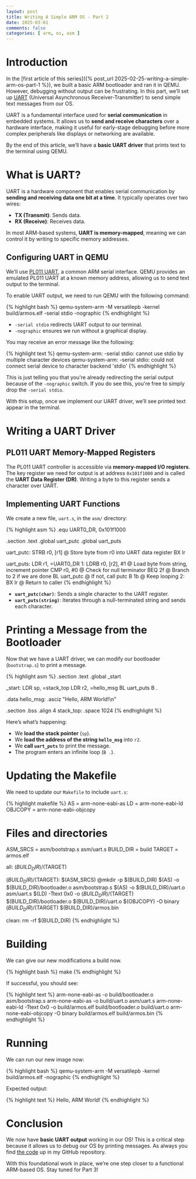 ```yaml
---
layout: post
title: Writing A Simple ARM OS - Part 2
date: 2025-03-01
comments: false
categories: [ arm, os, asm ]
---
```


# Introduction

In the [first article of this series]({% post_url 2025-02-25-writing-a-simple-arm-os-part-1 %}), we built a basic ARM 
bootloader and ran it in QEMU. However, debugging without output can be frustrating. In this part, we’ll set up 
[UART](https://en.wikipedia.org/wiki/Universal_asynchronous_receiver-transmitter) 
(Universal Asynchronous Receiver-Transmitter) to send simple text messages from our OS.

UART is a fundamental interface used for **serial communication** in embedded systems. It allows us to 
**send and receive characters** over a hardware interface, making it useful for early-stage debugging before more 
complex peripherals like displays or networking are available.

By the end of this article, we’ll have a **basic UART driver** that prints text to the terminal using QEMU.

# What is UART?

UART is a hardware component that enables serial communication by **sending and receiving data one bit at a time**. It 
typically operates over two wires:
- **TX (Transmit)**: Sends data.
- **RX (Receive)**: Receives data.

In most ARM-based systems, **UART is memory-mapped**, meaning we can control it by writing to specific memory addresses.

## Configuring UART in QEMU

We’ll use [PL011 UART](https://developer.arm.com/documentation/ddi0183/latest/), a common ARM serial interface. QEMU 
provides an emulated PL011 UART at a known memory address, allowing us to send text output to the terminal.

To enable UART output, we need to run QEMU with the following command:

{% highlight bash %}
qemu-system-arm -M versatilepb -kernel build/armos.elf -serial stdio -nographic
{% endhighlight %}

- `-serial stdio` redirects UART output to our terminal.
- `-nographic` ensures we run without a graphical display.

You may receive an error message like the following:

{% highlight text %}
qemu-system-arm: -serial stdio: cannot use stdio by multiple character devices
qemu-system-arm: -serial stdio: could not connect serial device to character backend 'stdio'
{% endhighlight %}

This is just telling you that you're already redirecting the serial output because of the `-nographic` switch. If you 
do see this, you're free to simply drop the `-serial stdio`.

With this setup, once we implement our UART driver, we’ll see printed text appear in the terminal.

# Writing a UART Driver

## PL011 UART Memory-Mapped Registers

The PL011 UART controller is accessible via **memory-mapped I/O registers**. The key register we need for output is at 
address `0x101f1000` and is called the **UART Data Register (DR)**. Writing a byte to this register sends a character 
over UART.

## Implementing UART Functions

We create a new file, `uart.s`, in the `asm/` directory:

{% highlight asm %}
.equ UART0_DR, 0x101f1000

.section .text
.global uart_putc
.global uart_puts

uart_putc:
    STRB r0, [r1]        @ Store byte from r0 into UART data register
    BX lr

uart_puts:
    LDR r1, =UART0_DR
1:
    LDRB r0, [r2], #1   @ Load byte from string, increment pointer
    CMP r0, #0          @ Check for null terminator
    BEQ 2f              @ Branch to 2 if we are done
    BL uart_putc        @ If not, call putc
    B 1b                @ Keep looping
2:
    BX lr               @ Return to caller
{% endhighlight %}

- **`uart_putc(char)`**: Sends a single character to the UART register.
- **`uart_puts(string)`**: Iterates through a null-terminated string and sends each character.

# Printing a Message from the Bootloader

Now that we have a UART driver, we can modify our bootloader (`bootstrap.s`) to print a message.

{% highlight asm %}
.section .text
.global _start

_start:
    LDR sp, =stack_top
    LDR r2, =hello_msg
    BL uart_puts
    B .

.data
hello_msg:
    .asciz "Hello, ARM World!\n"

.section .bss
.align 4
stack_top:
.space 1024
{% endhighlight %}

Here’s what’s happening:
- We **load the stack pointer** (`sp`).
- We **load the address of the string `hello_msg`** into `r2`.
- We **call `uart_puts`** to print the message.
- The program enters an infinite loop (`B .`).

# Updating the Makefile

We need to update our `Makefile` to include `uart.s`:

{% highlight makefile %}
AS = arm-none-eabi-as
LD = arm-none-eabi-ld
OBJCOPY = arm-none-eabi-objcopy

# Files and directories
ASM_SRCS = asm/bootstrap.s asm/uart.s
BUILD_DIR = build
TARGET = armos.elf

all: $(BUILD_DIR)/$(TARGET)

$(BUILD_DIR)/$(TARGET): $(ASM_SRCS)
	@mkdir -p $(BUILD_DIR)
	$(AS) -o $(BUILD_DIR)/bootloader.o asm/bootstrap.s
	$(AS) -o $(BUILD_DIR)/uart.o asm/uart.s
	$(LD) -Ttext 0x0 -o $(BUILD_DIR)/$(TARGET) $(BUILD_DIR)/bootloader.o $(BUILD_DIR)/uart.o
	$(OBJCOPY) -O binary $(BUILD_DIR)/$(TARGET) $(BUILD_DIR)/armos.bin

clean:
	rm -rf $(BUILD_DIR)
{% endhighlight %}

# Building

We can give our new modifications a build now.

{% highlight bash %}
make
{% endhighlight %}

If successful, you should see:

{% highlight text %}
arm-none-eabi-as -o build/bootloader.o asm/bootstrap.s
arm-none-eabi-as -o build/uart.o asm/uart.s
arm-none-eabi-ld -Ttext 0x0 -o build/armos.elf build/bootloader.o build/uart.o
arm-none-eabi-objcopy -O binary build/armos.elf build/armos.bin
{% endhighlight %}

# Running

We can run our new image now:

{% highlight bash %}
qemu-system-arm -M versatilepb -kernel build/armos.elf -nographic
{% endhighlight %}

Expected output:

{% highlight text %}
Hello, ARM World!
{% endhighlight %}

# Conclusion

We now have **basic UART output** working in our OS! This is a critical step because it allows us to debug our OS by 
printing messages. As always you find [the code](https://github.com/tuttlem/armos/releases/tag/part2) up in my GitHub 
repository.


With this foundational work in place, we’re one step closer to a functional ARM-based OS. Stay tuned for Part 3!

